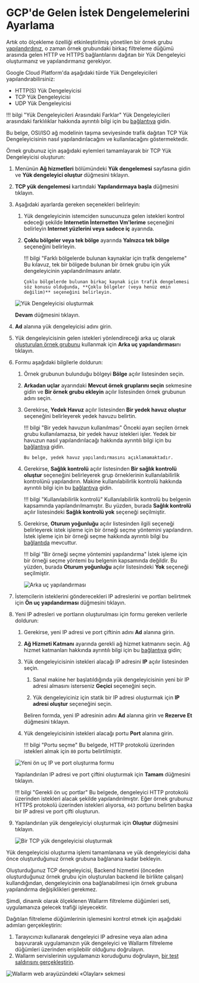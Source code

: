 [link-doc-asg-guide]:               creating-autoscaling-group.md  
[link-docs-check-operation]:        /admin-en/installation-check-operation-en.md
[link-lb-comparison]:               https://cloud.google.com/load-balancing/docs/load-balancing-overview
[link-creating-instance-group]:     creating-autoscaling-group.md
[link-backup-resource]:             https://cloud.google.com/load-balancing/docs/target-pools#backupPool
[link-health-check]:                https://cloud.google.com/load-balancing/docs/health-checks
[link-session-affinity]:            https://cloud.google.com/load-balancing/docs/target-pools#sessionaffinity
[link-test-attack]:                 ../../installation-check-operation-en.md
[link-network-service-tier]:        https://cloud.google.com/network-tiers/docs/

[img-backend-configuration]:        ../../../images/installation-gcp/auto-scaling/common/load-balancing-guide/backend-configuration.png
[img-creating-lb]:                  ../../../images/installation-gcp/auto-scaling/common/load-balancing-guide/creating-load-balancer.png
[img-creating-tcp-lb]:              ../../../images/installation-gcp/auto-scaling/common/load-balancing-guide/creating-tcp-load-balancer.png
[img-new-frontend-ip-and-port]:     ../../../images/installation-gcp/auto-scaling/common/load-balancing-guide/frontend-configuration.png
[img-checking-attacks]:             ../../../images/admin-guides/test-attacks-quickstart.png


#   GCP'de Gelen İstek Dengelemelerini Ayarlama 

Artık oto ölçekleme özelliği etkinleştirilmiş yönetilen bir örnek grubu [yapılandırdınız][link-doc-asg-guide], o zaman örnek grubundaki birkaç filtreleme düğümü arasında gelen HTTP ve HTTPS bağlantılarını dağıtan bir Yük Dengeleyici oluşturmanız ve yapılandırmanız gerekiyor.

Google Cloud Platform'da aşağıdaki türde Yük Dengeleyicileri yapılandırabilirsiniz:
*   HTTP(S) Yük Dengeleyicisi
*   TCP Yük Dengeleyicisi
*   UDP Yük Dengeleyicisi

!!! bilgi "Yük Dengeleyicileri Arasındaki Farklar"
    Yük Dengeleyicileri arasındaki farklılıklar hakkında ayrıntılı bilgi için bu [bağlantıya][link-lb-comparison] gidin.

Bu belge, OSI/ISO ağ modelinin taşıma seviyesinde trafik dağıtan TCP Yük Dengeleyicisinin nasıl yapılandırılacağını ve kullanılacağını göstermektedir.

Örnek grubunuz için aşağıdaki eylemleri tamamlayarak bir TCP Yük Dengeleyicisi oluşturun:

1.  Menünün **Ağ hizmetleri** bölümündeki **Yük dengelemesi** sayfasına gidin ve **Yük dengeleyici oluştur** düğmesini tıklayın.

2.  **TCP yük dengelemesi** kartındaki **Yapılandırmaya başla** düğmesini tıklayın.

3.  Aşağıdaki ayarlarda gereken seçenekleri belirleyin:

    1.  Yük dengeleyicinin istemciden sunucunuza gelen istekleri kontrol edeceği şekilde **Internetin İnternetten Vm'lerime** seçeneğini belirleyin **Internet yüzlerini veya sadece iç** ayarında.
    
    2.  **Çoklu bölgeler veya tek bölge** ayarında **Yalnızca tek bölge** seçeneğini belirleyin.
    
        !!! bilgi "Farklı bölgelerde bulunan kaynaklar için trafik dengeleme"
            Bu kılavuz, tek bir bölgede bulunan bir örnek grubu için yük dengeleyicinin yapılandırılmasını anlatır.
            
            Çoklu bölgelerde bulunan birkaç kaynak için trafik dengelemesi söz konusu olduğunda, **Çoklu bölgeler (veya henüz emin değilim)** seçeneğini belirleyin.

    ![Yük Dengeleyicisi oluşturmak][img-creating-lb]

    **Devam** düğmesini tıklayın.

4.  **Ad** alanına yük dengeleyicisi adını girin.

5.  Yük dengeleyicisinin gelen istekleri yönlendireceği arka uç olarak [oluşturulan örnek grubunu][link-creating-instance-group] kullanmak için **Arka uç yapılandırması**nı tıklayın.

6.  Formu aşağıdaki bilgilerle doldurun:

    1.  Örnek grubunun bulunduğu bölgeyi **Bölge** açılır listesinden seçin.
    
    2.  **Arkadan uçlar** ayarındaki **Mevcut örnek gruplarını seçin** sekmesine gidin ve **Bir örnek grubu ekleyin** açılır listesinden örnek grubunun adını seçin.
    
    3.  Gerekirse, **Yedek Havuz** açılır listesinden **Bir yedek havuz oluştur** seçeneğini belirleyerek yedek havuzu belirtin.
    
        !!! bilgi "Bir yedek havuzun kullanılması"
            Önceki ayarı seçilen örnek grubu kullanılamazsa, bir yedek havuz istekleri işler. Yedek bir havuzun nasıl yapılandırılacağı hakkında ayrıntılı bilgi için bu [bağlantıya][link-backup-resource] gidin.
            
            Bu belge, yedek havuz yapılandırmasını açıklamamaktadır.
    
    4.  Gerekirse, **Sağlık kontrolü** açılır listesinden **Bir sağlık kontrolü oluştur** seçeneğini belirleyerek grup örneklerinin kullanılabilirlik kontrolünü yapılandırın. Makine kullanılabilirlik kontrolü hakkında ayrıntılı bilgi için bu [bağlantıya][link-health-check] gidin.
    
        !!! bilgi "Kullanılabilirlik kontrolü"
            Kullanılabilirlik kontrolü bu belgenin kapsamında yapılandırılmamıştır. Bu yüzden, burada **Sağlık kontrolü** açılır listesindeki **Sağlık kontrolü yok** seçeneği seçilmiştir.
    
    5.  Gerekirse, **Oturum yoğunluğu** açılır listesinden ilgili seçeneği belirleyerek istek işleme için bir örneği seçme yöntemini yapılandırın. İstek işleme için bir örneği seçme hakkında ayrıntılı bilgi bu [bağlantıda][link-session-affinity] mevcuttur.
    
        !!! bilgi "Bir örneği seçme yöntemini yapılandırma"
            İstek işleme için bir örneği seçme yöntemi bu belgenin kapsamında değildir. Bu yüzden, burada **Oturum yoğunluğu** açılır listesindeki **Yok** seçeneği seçilmiştir.
    
        ![Arka uç yapılandırması][img-backend-configuration]

7.  İstemcilerin isteklerini gönderecekleri IP adreslerini ve portları belirtmek için **Ön uç yapılandırması** düğmesini tıklayın.

8.  Yeni IP adresleri ve portların oluşturulması için formu gereken verilerle doldurun:

    1.  Gerekirse, yeni IP adresi ve port çiftinin adını **Ad** alanına girin.
    
    2.  **Ağ Hizmeti Katmanı** ayarında gerekli ağ hizmet katmanını seçin. Ağ hizmet katmanları hakkında ayrıntılı bilgi için bu [bağlantıya][link-network-service-tier] gidin;
    
    3.  Yük dengeleyicisinin istekleri alacağı IP adresini **IP** açılır listesinden seçin.
    
        1.  Sanal makine her başlatıldığında yük dengeleyicisinin yeni bir IP adresi almasını isterseniz **Geçici** seçeneğini seçin.
        
        2.  Yük dengeleyiciniz için statik bir IP adresi oluşturmak için **IP adresi oluştur** seçeneğini seçin. 
        
        Beliren formda, yeni IP adresinin adını **Ad** alanına girin ve **Rezerve Et** düğmesini tıklayın.
            
    4.  Yük dengeleyicisinin istekleri alacağı portu **Port** alanına girin.

        !!! bilgi "Portu seçme"
            Bu belgede, HTTP protokolü üzerinden istekleri almak için `80` portu belirtilmiştir.
    
    ![Yeni ön uç IP ve port oluşturma formu][img-new-frontend-ip-and-port]
    
    Yapılandırılan IP adresi ve port çiftini oluşturmak için **Tamam** düğmesini tıklayın.
    
    !!! bilgi "Gerekli ön uç portlar"
        Bu belgede, dengeleyici HTTP protokolü üzerinden istekleri alacak şekilde yapılandırılmıştır. Eğer örnek grubunuz HTTPS protokolü üzerinden istekleri alıyorsa, `443` portunu belirten başka bir IP adresi ve port çifti oluşturun.

9.  Yapılandırılan yük dengeleyiciyi oluşturmak için **Oluştur** düğmesini tıklayın.

    ![Bir TCP yük dengeleyicisi oluşturmak][img-creating-tcp-lb]
    
Yük dengeleyicisi oluşturma işlemi tamamlanana ve yük dengeleyicisi daha önce oluşturduğunuz örnek grubuna bağlanana kadar bekleyin.

Oluşturduğunuz TCP dengeleyicisi, Backend hizmetini (önceden oluşturduğunuz örnek grubu için oluşturulan backend ile birlikte çalışan) kullandığından, dengeleyicinin ona bağlanabilmesi için örnek grubuna yapılandırma değişiklikleri gerekmez.

Şimdi, dinamik olarak ölçeklenen Wallarm filtreleme düğümleri seti, uygulamanıza gelecek trafiği işleyecektir.

Dağıtılan filtreleme düğümlerinin işlemesini kontrol etmek için aşağıdaki adımları gerçekleştirin:
1.  Tarayıcınızı kullanarak dengeleyici IP adresine veya alan adına başvurarak uygulamanızın yük dengeleyici ve Wallarm filtreleme düğümleri üzerinden erişilebilir olduğunu doğrulayın.
2.  Wallarm servislerinin uygulamanızı koruduğunu doğrulayın, [bir test saldırısını gerçekleştirin][link-test-attack].

![Wallarm web arayüzündeki «Olaylar» sekmesi][img-checking-attacks]